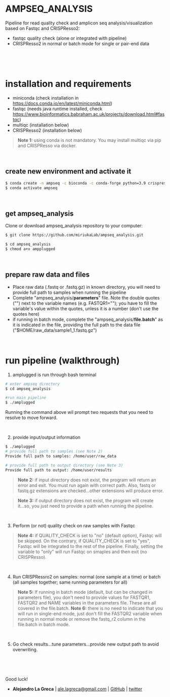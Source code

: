 # AMPSEQ_ANALYSIS
Pipeline for read quality check and amplicon seq analysis/visualization based on Fastqc and CRISPResso2:

* fastqc quality check (alone or integrated with pipeline)
* CRISPResso2 in normal or batch mode for single or pair-end data

&nbsp;

&nbsp;


# installation and requirements
* miniconda (check installation in https://docs.conda.io/en/latest/miniconda.html)
* fastqc (needs java runtime installed, check https://www.bioinformatics.babraham.ac.uk/projects/download.html#fastqc)
* multiqc (installation below)
* CRISPResso2 (installation below)

> **Note 1:** using conda is not mandatory. You may install multiqc via pip and CRISPResso via docker.

&nbsp;

## create new environment and activate it
```bash
$ conda create -n ampseq -c bioconda -c conda-forge python=3.9 crispresso2 multiqc
$ conda activate ampseq
```

&nbsp;

## get ampseq_analysis 
Clone or download ampseq_analysis repository to your computer:

```bash
$ git clone https://github.com/miriukaLab/ampseq_analysis.git

$ cd ampseq_analysis
$ chmod a+x ampplugged
```

&nbsp;

## prepare raw data and files

* Place raw data (.fastq or .fastq.gz) in known directory, you will need to provide full path to samples when running the pipeline
* Complete "ampseq_analysis/**parameters**" file. Note the double quotes ("") next to the variable names (e.g. FASTQR1=""); you have to fill the variable's value within the quotes, unless it is a number (don't use the quotes here)
* if running in batch mode, complete the "ampseq_analysis/**file.batch**" as it is indicated in the file, providing the full path to the data file ("$HOME/raw_data/sample1_1.fastq.gz")

&nbsp;

# run pipeline (walkthrough)
1) amplugged is run through bash terminal

```bash
# enter ampseq directory
$ cd ampseq_analysis

#run main pipeline
$ ./amplugged
```

Running the command above wil prompt two requests that you need to resolve to move forward.

&nbsp;

2) provide input/output information

```bash
$ ./amplugged
# provide full path to samples (see Note 2)
Provide full path to samples: /home/user/raw_data

# provide full path to output directory (see Note 3)
Provide full path to output: /home/user/results
```

> **Note 2:** if input directory does not exist, the program will return an error and exit. You must run again with correct path. Also, fastq or fastq.gz extensions are checked...other extensions will produce error.

> **Note 3:** if output directory does not exist, the program will create it...so, you just need to provide a path when running the pipeline.

&nbsp;

3) Perform (or not) quality check on raw samples with Fastqc
> **Note 4:** if QUALITY_CHECK is set to "no" (default option), Fastqc will be skipped. On the contrary, if QUALITY_CHECK is set to "yes", Fastqc will be integrated to the rest of the pipeline. Finally, setting the variable to "only" will run Fastqc on smaples and then exit (no CRISPResso).

&nbsp;

4) Run CRISPRessro2 on samples: normal (one sample at a time) or batch (all samples together; same running parameters for all)
> **Note 5:** If running in batch mode (default, but can be changed in parameters file), you don't need to provide values for FASTQR1, FASTQR2 and NAME variables in the parameters file. These are all covered in the file.batch.
> **Note 6:** there is no need to indicate that you will run in single-end mode, just don't fill the FASTQR2 variable when running in normal mode or remove the fastq_r2 column in the file.batch in batch mode.

&nbsp;

5) Go check results...tune parameters...provide new output path to avoid overwriting.

&nbsp;

&nbsp;

Good luck!
* **Alejandro La Greca** | <ale.lagreca@gmail.com> | [GitHub](https://github.com/alelagreca) | [twitter](https://twitter.com/aled_lg)